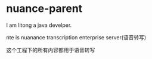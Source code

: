# nuance-parent

I am litong a java develper.

nte is nuanance transcription enterprise server(语音转写)

这个工程下的所有内容都用于语音转写
